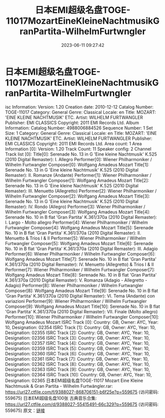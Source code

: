 ﻿---
title: 日本EMI超级名盘TOGE-11017MozartEineKleineNachtmusikGranPartita-WilhelmFurtwngler
date: 2023-06-11 09:27:42
categories: 古典音乐、新世纪、纯音雅乐
tags: 纯音雅乐
---
# 日本EMI超级名盘TOGE-11017MozartEineKleineNachtmusikGranPartita-WilhelmFurtwngler

isc Information:
Version: 1.20
Creation date: 2010-12-12
Catalog Number: TOGE-11017
Category: General
Genre: Classical
Locale: en
Title: MOZART: 'EINE KLEINE NACHTMUSIK' ETC.
Artist: WILHELM FURTWANGLER
Publisher: EMI CLASSICS
Copyright: 2011 EMI Records Ltd.
Album Information:
Catalog Number: 4988006884526
Sequence Number: 1
Set Size: 1
Category: General
Genre: Classical
Locale: en
Title: MOZART: 'EINE KLEINE NACHTMUSIK' ETC.
Artist: WILHELM FURTWANGLER
Publisher: EMI CLASSICS
Copyright: 2011 EMI Records Ltd.
Area count: 1
Area Information [0]:
Version: 1.20
Track Count: 11
Speaker config: 2 Channel
Track list [0]:
Title[0]: Serenade No. 13 in G 'Eine kleine Nachtmusik' K.525
(2010 Digital Remaster): I. Allegro
Performer[0]: Wiener Philharmoniker / Wilhelm Furtwangler
Composer[0]: Wolfgang Amadeus Mozart
Title[1]: Serenade No. 13 in G 'Eine kleine Nachtmusik' K.525
(2010 Digital Remaster): II. Romanze (Andante)
Performer[1]: Wiener Philharmoniker / Wilhelm Furtwangler
Composer[1]: Wolfgang Amadeus Mozart
Title[2]: Serenade No. 13 in G 'Eine kleine Nachtmusik' K.525
(2010 Digital Remaster): III. Menuetto (Allegretto)
Performer[2]: Wiener Philharmoniker / Wilhelm Furtwangler
Composer[2]: Wolfgang Amadeus Mozart
Title[3]: Serenade No. 13 in G 'Eine kleine Nachtmusik' K.525
(2010 Digital Remaster): IV. Rondo (Allegro)
Performer[3]: Wiener Philharmoniker / Wilhelm Furtwangler
Composer[3]: Wolfgang Amadeus Mozart
Title[4]: Serenade No. 10 in B flat 'Gran Partita' K.361/370a
(2010 Digital Remaster): I. Largo - Molto allegro
Performer[4]: Wiener Philharmoniker / Wilhelm Furtwangler
Composer[4]: Wolfgang Amadeus Mozart
Title[5]: Serenade No. 10 in B flat 'Gran Partita' K.361/370a
(2010 Digital Remaster): II. Menuetto & Trios I & II
Performer[5]: Wiener Philharmoniker / Wilhelm Furtwangler
Composer[5]: Wolfgang Amadeus Mozart
Title[6]: Serenade No. 10 in B flat 'Gran Partita' K.361/370a
(2010 Digital Remaster): III. Adagio
Performer[6]: Wiener Philharmoniker / Wilhelm Furtwangler
Composer[6]: Wolfgang Amadeus Mozart
Title[7]: Serenade No. 10 in B flat 'Gran Partita' K.361/370a
(2010 Digital Remaster): IV. Menuetto (Allegretto) & Trios I
& II
Performer[7]: Wiener Philharmoniker / Wilhelm Furtwangler
Composer[7]: Wolfgang Amadeus Mozart
Title[8]: Serenade No. 10 in B flat 'Gran Partita' K.361/370a
(2010 Digital Remaster): V. Romanza (Adagio - Allegretto -
Adagio)
Performer[8]: Wiener Philharmoniker / Wilhelm Furtwangler
Composer[8]: Wolfgang Amadeus Mozart
Title[9]: Serenade No. 10 in B flat 'Gran Partita' K.361/370a
(2010 Digital Remaster): VI. Tema (Andante) con variazioni
Performer[9]: Wiener Philharmoniker / Wilhelm Furtwangler
Composer[9]: Wolfgang Amadeus Mozart
Title[10]: Serenade No. 10 in B flat 'Gran Partita' K.361/370a
(2010 Digital Remaster): VII. Finale (Molto allegro)
Performer[10]: Wiener Philharmoniker / Wilhelm Furtwangler
Composer[10]: Wolfgang Amadeus Mozart
ISRC Track [0]:
Country: GB, Owner: AYC, Year: 10, Designation: 02354
ISRC Track [1]:
Country: GB, Owner: AYC, Year: 10, Designation: 02355
ISRC Track [2]:
Country: GB, Owner: AYC, Year: 10, Designation: 02356
ISRC Track [3]:
Country: GB, Owner: AYC, Year: 10, Designation: 02357
ISRC Track [4]:
Country: GB, Owner: AYC, Year: 10, Designation: 02359
ISRC Track [5]:
Country: GB, Owner: AYC, Year: 10, Designation: 02360
ISRC Track [6]:
Country: GB, Owner: AYC, Year: 10, Designation: 02361
ISRC Track [7]:
Country: GB, Owner: AYC, Year: 10, Designation: 02362
ISRC Track [8]:
Country: GB, Owner: AYC, Year: 10, Designation: 02363
ISRC Track [9]:
Country: GB, Owner: AYC, Year: 10, Designation: 02364
ISRC Track [10]:
Country: GB, Owner: AYC, Year: 10, Designation: 02365
日本EMI超级名盘TOGE-11017 Mozart Eine Kleine Nachtmusik & Gran
Partita - Wilhelm Furtwängler.rar: https://url27.ctfile.com/f/9388027-868706151-b6f25e?p=559675
(访问密码: 559675)
日本EMI超级名盘100张 古典音乐合集: https://url27.ctfile.com/d/9388027-55415491-66c329?p=559675
(访问密码: 559675)
原文：[链接](https://blog.sina.com.cn/s/blog_1647c7e76010312ad.html)